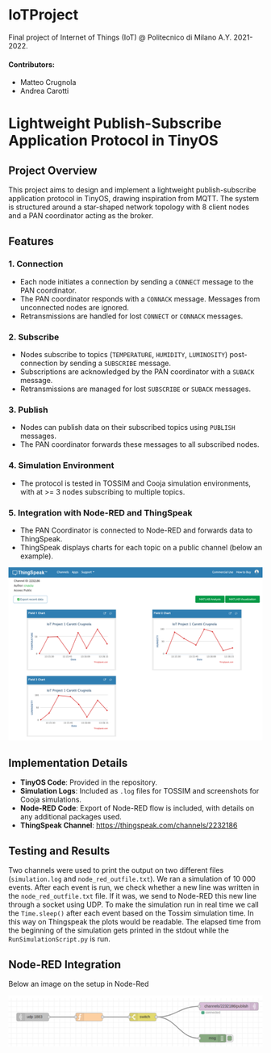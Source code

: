 # IoTProject
Final project of Internet of Things (IoT) @ Politecnico di Milano A.Y. 2021-2022. 

#### Contributors: 
- Matteo Crugnola
- Andrea Carotti

# Lightweight Publish-Subscribe Application Protocol in TinyOS

## Project Overview

This project aims to design and implement a lightweight publish-subscribe application protocol in TinyOS, drawing inspiration from MQTT. The system is structured around a star-shaped network topology with 8 client nodes and a PAN coordinator acting as the broker.

## Features

### 1. Connection
- Each node initiates a connection by sending a `CONNECT` message to the PAN coordinator.
- The PAN coordinator responds with a `CONNACK` message. Messages from unconnected nodes are ignored.
- Retransmissions are handled for lost `CONNECT` or `CONNACK` messages.

### 2. Subscribe
- Nodes subscribe to topics (`TEMPERATURE`, `HUMIDITY`, `LUMINOSITY`) post-connection by sending a `SUBSCRIBE` message.
- Subscriptions are acknowledged by the PAN coordinator with a `SUBACK` message.
- Retransmissions are managed for lost `SUBSCRIBE` or `SUBACK` messages.

### 3. Publish
- Nodes can publish data on their subscribed topics using `PUBLISH` messages.
- The PAN coordinator forwards these messages to all subscribed nodes.

### 4. Simulation Environment
- The protocol is tested in TOSSIM and Cooja simulation environments, with at >= 3 nodes subscribing to multiple topics.

### 5. Integration with Node-RED and ThingSpeak
- The PAN Coordinator is connected to Node-RED and forwards data to ThingSpeak.
- ThingSpeak displays charts for each topic on a public channel (below an example).

![Alt text](https://github.com/crugio48/IoTProject/blob/main/img/livedata.png)


## Implementation Details

- **TinyOS Code**: Provided in the repository.
- **Simulation Logs**: Included as `.log` files for TOSSIM and screenshots for Cooja simulations.
- **Node-RED Code**: Export of Node-RED flow is included, with details on any additional packages used.
- **ThingSpeak Channel**:  https://thingspeak.com/channels/2232186


## Testing and Results

Two channels were used to print the output on two different files (`simulation.log` and `node_red_outfile.txt`).
We ran a simulation of 10 000 events. After each event is run, we check whether a new line was written in the `node_red_outfile.txt` file. If it was, we send to Node-RED this new line through a socket using UDP.
To make the simulation run in real time we call the `Time.sleep()` after each event based on the Tossim simulation time. In this way on Thingspeak the plots would be readable. The elapsed time from the beginning of the simulation gets printed in the stdout while the `RunSimulationScript.py` is run.


## Node-RED Integration

Below an image on the setup in Node-Red

![Alt text](https://github.com/crugio48/IoTProject/blob/main/img/node-red.png)

